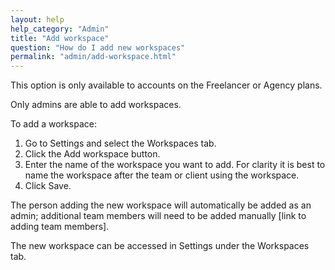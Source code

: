 ```yaml
---
layout: help
help_category: "Admin"
title: "Add workspace"
question: "How do I add new workspaces"
permalink: "admin/add-workspace.html"
---
```


This option is only available to accounts on the Freelancer or Agency plans.

Only admins are able to add workspaces.

To add a workspace:

1.  Go to Settings and select the Workspaces tab.
2.  Click the Add workspace button.
3.  Enter the name of the workspace you want to add. For clarity it is best to name the workspace after the team or client using the workspace.
4.  Click Save.

The person adding the new workspace will automatically be added as an admin; additional team members will need to be added manually \[link to adding team members\].

The new workspace can be accessed in Settings under the Workspaces tab.